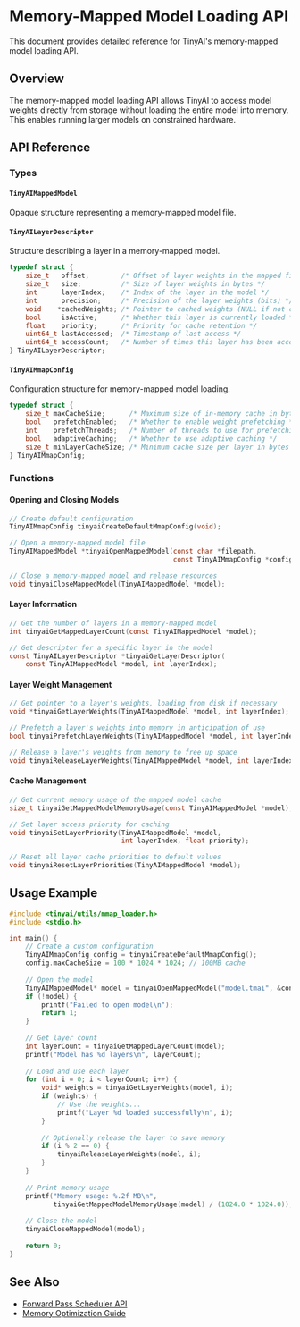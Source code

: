 # Memory-Mapped Model Loading API

This document provides detailed reference for TinyAI's memory-mapped model loading API.

## Overview

The memory-mapped model loading API allows TinyAI to access model weights directly from storage without loading the entire model into memory. This enables running larger models on constrained hardware.

## API Reference

### Types

#### `TinyAIMappedModel`

Opaque structure representing a memory-mapped model file.

#### `TinyAILayerDescriptor`

Structure describing a layer in a memory-mapped model.

```c
typedef struct {
    size_t   offset;        /* Offset of layer weights in the mapped file */
    size_t   size;          /* Size of layer weights in bytes */
    int      layerIndex;    /* Index of the layer in the model */
    int      precision;     /* Precision of the layer weights (bits) */
    void    *cachedWeights; /* Pointer to cached weights (NULL if not cached) */
    bool     isActive;      /* Whether this layer is currently loaded */
    float    priority;      /* Priority for cache retention */
    uint64_t lastAccessed;  /* Timestamp of last access */
    uint64_t accessCount;   /* Number of times this layer has been accessed */
} TinyAILayerDescriptor;
```

#### `TinyAIMmapConfig`

Configuration structure for memory-mapped model loading.

```c
typedef struct {
    size_t maxCacheSize;      /* Maximum size of in-memory cache in bytes */
    bool   prefetchEnabled;   /* Whether to enable weight prefetching */
    int    prefetchThreads;   /* Number of threads to use for prefetching */
    bool   adaptiveCaching;   /* Whether to use adaptive caching */
    size_t minLayerCacheSize; /* Minimum cache size per layer in bytes */
} TinyAIMmapConfig;
```

### Functions

#### Opening and Closing Models

```c
// Create default configuration
TinyAIMmapConfig tinyaiCreateDefaultMmapConfig(void);

// Open a memory-mapped model file
TinyAIMappedModel *tinyaiOpenMappedModel(const char *filepath, 
                                         const TinyAIMmapConfig *config);

// Close a memory-mapped model and release resources
void tinyaiCloseMappedModel(TinyAIMappedModel *model);
```

#### Layer Information

```c
// Get the number of layers in a memory-mapped model
int tinyaiGetMappedLayerCount(const TinyAIMappedModel *model);

// Get descriptor for a specific layer in the model
const TinyAILayerDescriptor *tinyaiGetLayerDescriptor(
    const TinyAIMappedModel *model, int layerIndex);
```

#### Layer Weight Management

```c
// Get pointer to a layer's weights, loading from disk if necessary
void *tinyaiGetLayerWeights(TinyAIMappedModel *model, int layerIndex);

// Prefetch a layer's weights into memory in anticipation of use
bool tinyaiPrefetchLayerWeights(TinyAIMappedModel *model, int layerIndex);

// Release a layer's weights from memory to free up space
void tinyaiReleaseLayerWeights(TinyAIMappedModel *model, int layerIndex);
```

#### Cache Management

```c
// Get current memory usage of the mapped model cache
size_t tinyaiGetMappedModelMemoryUsage(const TinyAIMappedModel *model);

// Set layer access priority for caching
void tinyaiSetLayerPriority(TinyAIMappedModel *model, 
                            int layerIndex, float priority);

// Reset all layer cache priorities to default values
void tinyaiResetLayerPriorities(TinyAIMappedModel *model);
```

## Usage Example

```c
#include <tinyai/utils/mmap_loader.h>
#include <stdio.h>

int main() {
    // Create a custom configuration
    TinyAIMmapConfig config = tinyaiCreateDefaultMmapConfig();
    config.maxCacheSize = 100 * 1024 * 1024; // 100MB cache
    
    // Open the model
    TinyAIMappedModel* model = tinyaiOpenMappedModel("model.tmai", &config);
    if (!model) {
        printf("Failed to open model\n");
        return 1;
    }
    
    // Get layer count
    int layerCount = tinyaiGetMappedLayerCount(model);
    printf("Model has %d layers\n", layerCount);
    
    // Load and use each layer
    for (int i = 0; i < layerCount; i++) {
        void* weights = tinyaiGetLayerWeights(model, i);
        if (weights) {
            // Use the weights...
            printf("Layer %d loaded successfully\n", i);
        }
        
        // Optionally release the layer to save memory
        if (i % 2 == 0) {
            tinyaiReleaseLayerWeights(model, i);
        }
    }
    
    // Print memory usage
    printf("Memory usage: %.2f MB\n", 
           tinyaiGetMappedModelMemoryUsage(model) / (1024.0 * 1024.0));
    
    // Close the model
    tinyaiCloseMappedModel(model);
    
    return 0;
}
```

## See Also

- [Forward Pass Scheduler API](forward_scheduler.md)
- [Memory Optimization Guide](../guides/memory_optimization.md)

